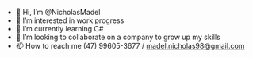 - 👋 Hi, I’m @NicholasMadel
- 👀 I’m interested in work progress
- 🌱 I’m currently learning C#
- 💞️ I’m looking to collaborate on a company to grow up my skills
- 📫 How to reach me (47) 99605-3677 / madel.nicholas98@gmail.com

<!---
NicholasMadel/NicholasMadel is a ✨ special ✨ repository because its `README.md` (this file) appears on your GitHub profile.
You can click the Preview link to take a look at your changes.
--->
